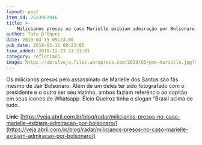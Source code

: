 ```yaml
---
layout: post
item_id: 2523962946
title: >-
    Milicianos presos no caso Marielle exibiam admiração por Bolsonaro
author: Tatu D'Oquei
date: 2019-03-15 09:23:00
pub_date: 2019-03-15 09:23:00
time_added: 2019-12-23 21:21:01
category: refletimos
image: https://abrilveja.files.wordpress.com/2019/03/pms-marielle.jpg?quality=70&strip=info&w=680&h=453&crop=1
---
```


Os milicianos presos pelo assassinato de Marielle dos Santos são fãs mesmo de Jair Bolsonaro. Além de um deles ter sido fotografado com o presidente e o outro ser seu vizinho, ambos faziam referência ao capitão em seus ícones de Whatsapp. Élcio Queiroz tinha o slogan “Brasil acima de tudo.

**Link:** [https://veja.abril.com.br/blog/radar/milicianos-presos-no-caso-marielle-exibiam-admiracao-por-bolsonaro/](https://veja.abril.com.br/blog/radar/milicianos-presos-no-caso-marielle-exibiam-admiracao-por-bolsonaro/)

